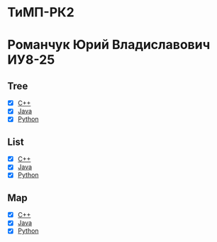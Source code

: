 # ТиМП-РК2

# Романчук Юрий Владиславович ИУ8-25

## Tree
- [x] [C++](https://github.com/Link-God/tree)
- [x] [Java](http://qaru.site/questions/16983/java-tree-data-structure)
- [x] [Python](http://qaru.site/questions/62517/how-can-i-implement-a-tree-in-python-are-there-any-built-in-data-structures-in-python-like-in-java)

## List
- [x] [C++](https://github.com/Link-God/list)
- [x] [Java](https://github.com/learn-co-students/cs-implementing-an-arraylist-lab-codeU)
- [x] [Python](https://github.com/grantjenks/python-sortedcontainers/blob/master/sortedcontainers/sortedlist.py)

## Map
- [x] [C++](https://drive.google.com/open?id=1asuBrSXC98vxAARVy8haextK4l2OCMyB)
- [x] [Java](https://github.com/capezzbr/HashMap) 
- [x] [Python](https://github.com/grantjenks/python-sortedcontainers/blob/master/sortedcontainers/sorteddict.py)
